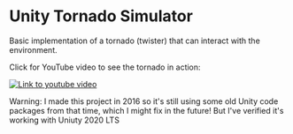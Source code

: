 # Unity Tornado Simulator

Basic implementation of a tornado (twister) that can interact with the environment.

Click for YouTube video to see the tornado in action:

[![Link to youtube video](https://img.youtube.com/vi/IlhdLQ5NU5E/0.jpg)](https://www.youtube.com/watch?v=IlhdLQ5NU5E)

Warning: I made this project in 2016 so it's still using some old Unity code packages from that time, which I might fix in the future! But I've verified it's working with Uniuty 2020 LTS